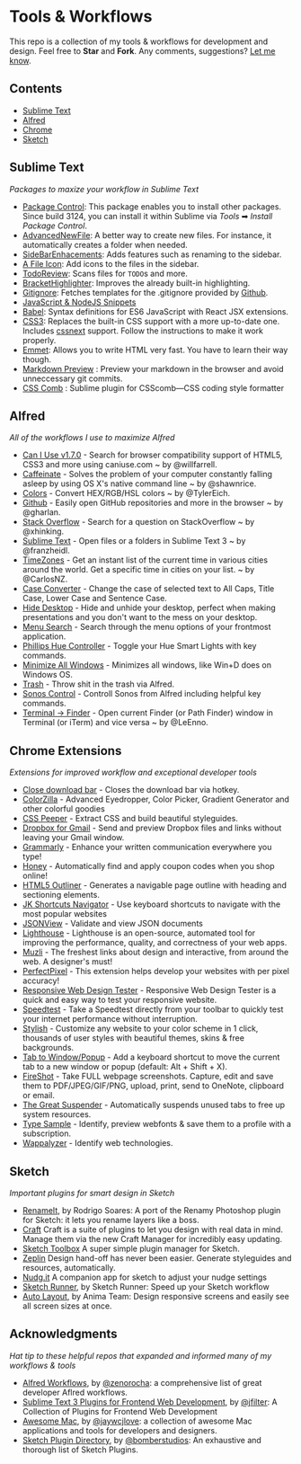 # Tools & Workflows


This repo is a collection of my tools & workflows for development and design. Feel free to **Star** and **Fork**. Any comments, suggestions? 
[Let me know](https://github.com/BertHaine/my-productivity-tools/issues). 

## Contents

- [Sublime Text](#sublime-text)
- [Alfred](#alfred)
- [Chrome](#chrome)
- [Sketch](#sketch)


<a name="sublime-text"/>

## Sublime Text

*Packages to maxize your workflow in Sublime Text*

* [Package Control](https://packagecontrol.io/packages/Package%20Control): This package enables you to install other packages. Since build 3124, you can install it within Sublime via <em>Tools</em> ➡ <em>Install Package Control</em>.
* [AdvancedNewFile](https://packagecontrol.io/packages/AdvancedNewFile): A better way to create new files. For instance, it automatically creates a folder when needed.
* [SideBarEnhacements](https://packagecontrol.io/packages/SideBarEnhancements): Adds features such as renaming to the sidebar.
* [A File Icon](https://packagecontrol.io/packages/A%20File%20Icon): Add icons to the files in the sidebar.
* [TodoReview](https://packagecontrol.io/packages/TodoReview): Scans files for `TODO`s and more.
* [BracketHighlighter](https://packagecontrol.io/packages/BracketHighlighter): Improves the already built-in highlighting.
* [Gitignore](https://packagecontrol.io/packages/Gitignore): Fetches templates for the .gitignore provided by [Github](https://github.com/github/gitignore).
* [JavaScript & NodeJS Snippets](https://packagecontrol.io/packages/JavaScript%20%26%20NodeJS%20Snippets)
* [Babel](https://packagecontrol.io/packages/Babel): Syntax definitions for ES6 JavaScript with React JSX extensions.
* [CSS3](https://packagecontrol.io/packages/CSS3): Replaces the built-in CSS support with a more up-to-date one. Includes [cssnext](http://cssnext.io) support. Follow the instructions to make it work properly.
* [Emmet](https://packagecontrol.io/packages/Emmet): Allows you to write HTML very fast. You have to learn their way though.
* [Markdown Preview](https://packagecontrol.io/packages/Markdown%20Preview) : Preview your markdown in the browser and avoid unneccessary git commits. 
* [CSS Comb](https://packagecontrol.io/packages/CSScomb) : Sublime plugin for CSScomb—CSS coding style formatter


<a name="alfred"/>

## Alfred

*All of the workflows I use to maximize Alfred*

* [Can I Use v1.7.0](https://github.com/willfarrell/alfred-caniuse-workflow) - Search for browser compatibility support of HTML5, CSS3 and more using caniuse.com ~ by @willfarrell. 
* [Caffeinate](https://github.com/shawnrice/alfred-2-caffeinate-workflow) - Solves the problem of your computer constantly falling asleep by using OS X's native command line ~ by @shawnrice.
* [Colors](http://www.packal.org/workflow/colors) - Convert HEX/RGB/HSL colors ~ by @TylerEich.
* [Github](https://github.com/gharlan/alfred-github-workflow) - Easily open GitHub repositories and more in the browser ~ by @gharlan.
* [Stack Overflow](https://github.com/xhinking/Alfred) - Search for a question on StackOverflow ~ by @xhinking.
* [Sublime Text](https://github.com/franzheidl/alfred-workflows/tree/master/open-with-sublime-text) - Open files or a folders in Sublime Text 3 ~ by @franzheidl.
* [TimeZones](http://www.alfredforum.com/topic/491-timezones-a-world-clock-script-filter-updated-to-v17/) - Get an instant list of the current time in various cities around the world. Get a specific time in cities on your list. ~ by @CarlosNZ.
* [Case Converter](https://www.alfredforum.com/topic/2180-case-converter-including-title-case/) - Change the case of selected text to All Caps, Title Case, Lower Case and Sentence Case.
* [Hide Desktop](http://www.packal.org/workflow/stealth-desktop) - Hide and unhide your desktop, perfect when making presentations and you don't want to the mess on your desktop.
* [Menu Search](https://github.com/BenziAhamed/Menu-Bar-Search) - Search through the menu options of your frontmost application. 
* [Phillips Hue Controller](https://github.com/benknight/hue-alfred-workflow) - Toggle your Hue Smart Lights with key commands.
* [Minimize All Windows](https://www.alfredforum.com/topic/2877-minimize-all-windows/) - Minimizes all windows, like Win+D does on Windows OS.
* [Trash](github.com/TylerEich/Alfred-Extras) - Throw shit in the trash via Alfred.
* [Sonos Control](http://www.packal.org/workflow/sonos-controller) - Controll Sonos from Alfred including helpful key commands.
* [Terminal → Finder](https://github.com/LeEnno/alfred-terminalfinder) - Open current Finder (or Path Finder) window in Terminal (or iTerm) and vice versa ~ by @LeEnno.


<a name="chrome"/>

## Chrome Extensions

*Extensions for improved workflow and exceptional developer tools*

* [Close download bar](https://chrome.google.com/webstore/detail/bkfclmjddajodogcbpohgfpdkgdecgmg) - Closes the download bar via hotkey.
* [ColorZilla](https://chrome.google.com/webstore/detail/bhlhnicpbhignbdhedgjhgdocnmhomnp) - Advanced Eyedropper, Color Picker, Gradient Generator and other colorful goodies
* [CSS Peeper](https://chrome.google.com/webstore/detail/mbnbehikldjhnfehhnaidhjhoofhpehk) - Extract CSS and build beautiful styleguides.
* [Dropbox for Gmail](https://chrome.google.com/webstore/detail/dpdmhfocilnekecfjgimjdeckachfbec) - Send and preview Dropbox files and links without leaving your Gmail window.
* [Grammarly](https://chrome.google.com/webstore/detail/kbfnbcaeplbcioakkpcpgfkobkghlhen) - Enhance your written communication everywhere you type!
* [Honey](https://chrome.google.com/webstore/detail/bmnlcjabgnpnenekpadlanbbkooimhnj) - Automatically find and apply coupon codes when you shop online!
* [HTML5 Outliner](https://chrome.google.com/webstore/detail/afoibpobokebhgfnknfndkgemglggomo) - Generates a navigable page outline with heading and sectioning elements.
* [JK Shortcuts Navigator](https://chrome.google.com/webstore/detail/chgfodomgimhbcmlfljhkgildehakgif) - Use keyboard shortcuts to navigate with the most popular websites
* [JSONView](https://chrome.google.com/webstore/detail/lighthouse/blipmdconlkpinefehnmjammfjpmpbjk) - Validate and view JSON documents
* [Lighthouse](https://github.com/BenziAhamed/Menu-Bar-Search) - Lighthouse is an open-source, automated tool for improving the performance, quality, and correctness of your web apps. 
* [Muzli](https://chrome.google.com/webstore/detail/muzli-2-stay-inspired/glcipcfhmopcgidicgdociohdoicpdfc) - The freshest links about design and interactive, from around the web. A designer's must!
* [PerfectPixel](https://chrome.google.com/webstore/detail/dkaagdgjmgdmbnecmcefdhjekcoceebi) - This extension helps develop your websites with per pixel accuracy!
* [Responsive Web Design Tester](https://chrome.google.com/webstore/detail/objclahbaimlfnbjdeobicmmlnbhamkg) - Responsive Web Design Tester is a quick and easy way to test your responsive website.
* [Speedtest](https://chrome.google.com/webstore/detail/pgjjikdiikihdfpoppgaidccahalehjh) - Take a Speedtest directly from your toolbar to quickly test your internet performance without interruption.
* [Stylish](https://chrome.google.com/webstore/detail/stylish-custom-themes-for/fjnbnpbmkenffdnngjfgmeleoegfcffe) - Customize any website to your color scheme in 1 click, thousands of user styles with beautiful themes, skins & free backgrounds.
* [Tab to Window/Popup](https://chrome.google.com/webstore/detail/adbkphmimfcaeonicpmamfddbbnphikh) - Add a keyboard shortcut to move the current tab to a new window or popup (default: Alt + Shift + X).
* [FireShot](https://chrome.google.com/webstore/detail/mcbpblocgmgfnpjjppndjkmgjaogfceg) - Take FULL webpage screenshots. Capture, edit and save them to PDF/JPEG/GIF/PNG, upload, print, send to OneNote, clipboard or email.
* [The Great Suspender](https://chrome.google.com/webstore/detail/klbibkeccnjlkjkiokjodocebajanakg) - Automatically suspends unused tabs to free up system resources.
* [Type Sample](https://chrome.google.com/webstore/detail/type-sample/jobccjjaffckfoggljonehppmldgmkmh) - Identify, preview webfonts & save them to a profile with a subscription.
* [Wappalyzer](https://chrome.google.com/webstore/detail/wappalyzer/gppongmhjkpfnbhagpmjfkannfbllamg) - Identify web technologies.

<a name="sketch"/>

## Sketch

*Important plugins for smart design in Sketch*

* [RenameIt](https://github.com/rodi01/renameit), by Rodrigo Soares: A port of the Renamy Photoshop plugin for Sketch: it lets you rename layers like a boss.
* [Craft](https://www.invisionapp.com/craft) Craft is a suite of plugins to let you design with real data in mind. Manage them via the new Craft Manager for incredibly easy updating.
* [Sketch Toolbox](http://sketchtoolbox.com/) A super simple plugin manager for Sketch.
* [Zeplin](https://zeplin.io/) Design hand-off has never been easier. Generate styleguides and resources, automatically.
* [Nudg.it](http://nudg.it/) A companion app for sketch to adjust your nudge settings
* [Sketch Runner](http://sketchrunner.com), by Sketch Runner: Speed up your Sketch workflow
* [Auto Layout](https://animaapp.github.io/Auto-Layout/), by Anima Team: Design responsive screens and easily see all screen sizes at once.


## Acknowledgments

*Hat tip to these helpful repos that expanded and informed many of my workflows & tools*

* [Alfred Workflows](https://github.com/zenorocha/alfred-workflows), by [@zenorocha](https://github.com/zenorocha/): a comprehensive list of great developer Aflred workflows.
* [Sublime Text 3 Plugins for Frontend Web Development](https://github.com/jfilter/Sublime-Text-Plugins-for-Frontend-Web-Development), by [@jfilter](https://github.com/jfilter/): A Collection of Plugins for Frontend Web Development
* [Awesome Mac](https://github.com/jaywcjlove/awesome-mac), by [@jaywcjlove](https://github.com/jaywcjlove/): a collection of awesome Mac applications and tools for developers and designers.
* [Sketch Plugin Directory](https://github.com/sketchplugins/plugin-directory), by [@bomberstudios](https://github.com/bomberstudios/): An exhaustive and thorough list of Sketch Plugins.  

